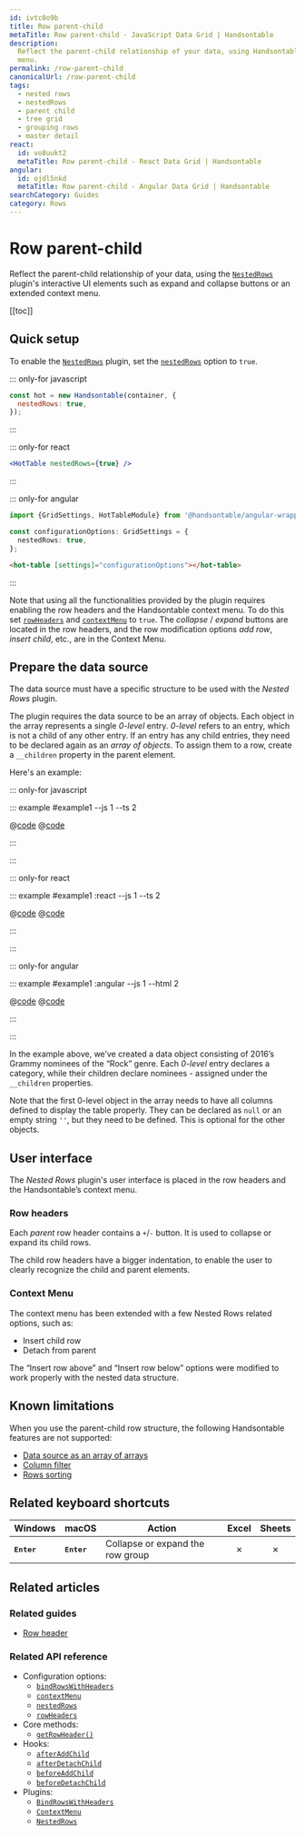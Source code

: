 ```yaml
---
id: ivtc0o9b
title: Row parent-child
metaTitle: Row parent-child - JavaScript Data Grid | Handsontable
description:
  Reflect the parent-child relationship of your data, using Handsontable's interactive UI elements such as expand and collapse buttons or an extended context
  menu.
permalink: /row-parent-child
canonicalUrl: /row-parent-child
tags:
  - nested rows
  - nestedRows
  - parent child
  - tree grid
  - grouping rows
  - master detail
react:
  id: vo8uukt2
  metaTitle: Row parent-child - React Data Grid | Handsontable
angular:
  id: ojdl5nkd
  metaTitle: Row parent-child - Angular Data Grid | Handsontable
searchCategory: Guides
category: Rows
---
```


# Row parent-child

Reflect the parent-child relationship of your data, using the [`NestedRows`](@/api/nestedRows.md) plugin's interactive UI elements such as expand and collapse
buttons or an extended context menu.

[[toc]]

## Quick setup

To enable the [`NestedRows`](@/api/nestedRows.md) plugin, set the [`nestedRows`](@/api/options.md#nestedrows) option to `true`.

::: only-for javascript

```js
const hot = new Handsontable(container, {
  nestedRows: true,
});
```

:::

::: only-for react

```jsx
<HotTable nestedRows={true} />
```

:::

::: only-for angular

```ts
import {GridSettings, HotTableModule} from '@handsontable/angular-wrapper';

const configurationOptions: GridSettings = {
  nestedRows: true,
};
```

```html
<hot-table [settings]="configurationOptions"></hot-table>
```

:::

Note that using all the functionalities provided by the plugin requires enabling the row headers and the Handsontable context menu. To do this set
[`rowHeaders`](@/api/options.md#rowheaders) and [`contextMenu`](@/api/options.md#contextmenu) to `true`. The _collapse_ / _expand_ buttons are located in the
row headers, and the row modification options _add row_, _insert child_, etc., are in the Context Menu.

## Prepare the data source

The data source must have a specific structure to be used with the _Nested Rows_ plugin.

The plugin requires the data source to be an array of objects. Each object in the array represents a single _0-level_ entry. _0-level_ refers to an entry, which
is not a child of any other entry. If an entry has any child entries, they need to be declared again as an _array of objects_. To assign them to a row, create a
`__children` property in the parent element.

Here's an example:

::: only-for javascript

::: example #example1 --js 1 --ts 2

@[code](@/content/guides/rows/row-parent-child/javascript/example1.js)
@[code](@/content/guides/rows/row-parent-child/javascript/example1.ts)

:::

:::

::: only-for react

::: example #example1 :react --js 1 --ts 2

@[code](@/content/guides/rows/row-parent-child/react/example1.jsx)
@[code](@/content/guides/rows/row-parent-child/react/example1.tsx)

:::

:::

::: only-for angular

::: example #example1 :angular --js 1 --html 2

@[code](@/content/guides/rows/row-parent-child/angular/example1.js)
@[code](@/content/guides/rows/row-parent-child/angular/example1.html)

:::

:::

In the example above, we’ve created a data object consisting of 2016’s Grammy nominees of the “Rock” genre. Each _0-level_ entry declares a category, while
their children declare nominees - assigned under the `__children` properties.

Note that the first 0-level object in the array needs to have all columns defined to display the table properly. They can be declared as `null` or an empty
string `''`, but they need to be defined. This is optional for the other objects.

## User interface

The _Nested Rows_ plugin's user interface is placed in the row headers and the Handsontable’s context menu.

### Row headers

Each _parent_ row header contains a `+`/`-` button. It is used to collapse or expand its child rows.

The child row headers have a bigger indentation, to enable the user to clearly recognize the child and parent elements.

### Context Menu

The context menu has been extended with a few Nested Rows related options, such as:

- Insert child row
- Detach from parent

The “Insert row above” and “Insert row below” options were modified to work properly with the nested data structure.

## Known limitations

When you use the parent-child row structure, the following Handsontable features are not supported:

- [Data source as an array of arrays](@/guides/getting-started/binding-to-data/binding-to-data.md#array-of-arrays)
- [Column filter](@/guides/columns/column-filter/column-filter.md)
- [Rows sorting](@/guides/rows/rows-sorting/rows-sorting.md)

## Related keyboard shortcuts

| Windows              | macOS                | Action                           |  Excel  | Sheets  |
| -------------------- | -------------------- | -------------------------------- | :-----: | :-----: |
| <kbd>**Enter**</kbd> | <kbd>**Enter**</kbd> | Collapse or expand the row group | &cross; | &cross; |

## Related articles

### Related guides

<div class="boxes-list gray">

- [Row header](@/guides/rows/row-header/row-header.md)

</div>

### Related API reference

- Configuration options:
  - [`bindRowsWithHeaders`](@/api/options.md#bindrowswithheaders)
  - [`contextMenu`](@/api/options.md#contextmenu)
  - [`nestedRows`](@/api/options.md#nestedrows)
  - [`rowHeaders`](@/api/options.md#rowheaders)
- Core methods:
  - [`getRowHeader()`](@/api/core.md#getrowheader)
- Hooks:
  - [`afterAddChild`](@/api/hooks.md#afteraddchild)
  - [`afterDetachChild`](@/api/hooks.md#afterdetachchild)
  - [`beforeAddChild`](@/api/hooks.md#beforeaddchild)
  - [`beforeDetachChild`](@/api/hooks.md#beforedetachchild)
- Plugins:
  - [`BindRowsWithHeaders`](@/api/bindRowsWithHeaders.md)
  - [`ContextMenu`](@/api/contextMenu.md)
  - [`NestedRows`](@/api/nestedRows.md)
